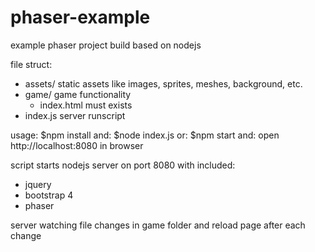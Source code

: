 # phaser-example

example phaser project build based on nodejs 

file struct:
- assets/       static assets like images, sprites, meshes, background, etc.
- game/         game functionality
  - index.html  must exists 
- index.js      server runscript

usage: 
$npm install 
and:
$node index.js
or:
$npm start
and:
open http://localhost:8080 in browser

script starts nodejs server on port 8080
with included: 
  - jquery
  - bootstrap 4
  - phaser
  
server watching file changes in game folder and reload page after each change 
